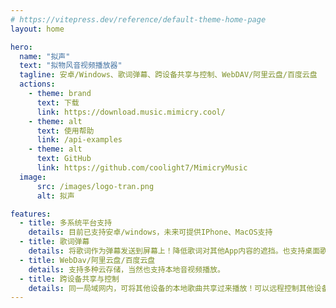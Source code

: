 ```yaml
---
# https://vitepress.dev/reference/default-theme-home-page
layout: home

hero:
  name: "拟声"
  text: "拟物风音视频播放器"
  tagline: 安卓/Windows、歌词弹幕、跨设备共享与控制、WebDAV/阿里云盘/百度云盘
  actions:
    - theme: brand
      text: 下载
      link: https://download.music.mimicry.cool/
    - theme: alt
      text: 使用帮助
      link: /api-examples
    - theme: alt
      text: GitHub
      link: https://github.com/coolight7/MimicryMusic
  image:
      src: /images/logo-tran.png
      alt: 拟声

features:
  - title: 多系统平台支持
    details: 目前已支持安卓/windows，未来可提供IPhone、MacOS支持
  - title: 歌词弹幕
    details: 将歌词作为弹幕发送到屏幕上！降低歌词对其他App内容的遮挡。也支持桌面歌词和状态栏歌词（悬浮窗/系统级）
  - title: WebDav/阿里云盘/百度云盘
    details: 支持多种云存储，当然也支持本地音视频播放。
  - title: 跨设备共享与控制
    details: 同一局域网内，可将其他设备的本地歌曲共享过来播放！可以远程控制其他设备。
---
```

<style>
:root {
  --vp-home-hero-name-color: transparent;
  --vp-home-hero-name-background: -webkit-linear-gradient(120deg, #66ccff 30%, #41d1ff);

  --vp-home-hero-image-background-image: linear-gradient(-45deg, #e1edfa 50%, #fff9ec 50%);
  --vp-home-hero-image-filter: blur(44px);
}

html.dark {
  --vp-home-hero-image-background-image: linear-gradient(-45deg, #13e4ea 50%, #7d78eb 50%);
}

@media (min-width: 640px) {
  :root {
    --vp-home-hero-image-filter: blur(56px);
  }
}

@media (min-width: 960px) {
  :root {
    --vp-home-hero-image-filter: blur(68px);
  }
}
</style>
